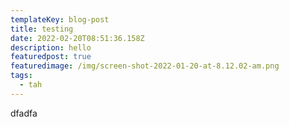 ```yaml
---
templateKey: blog-post
title: testing
date: 2022-02-20T08:51:36.158Z
description: hello
featuredpost: true
featuredimage: /img/screen-shot-2022-01-20-at-8.12.02-am.png
tags:
  - tah
---
```

dfadfa